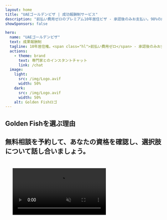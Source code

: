 ```yaml
---
layout: home
title: "UAEゴールデンビザ | 成功報酬制サービス"
description: "前払い費用ゼロのプレミアム10年居住ビザ - 承認後のみお支払い。98%の成功率で完全な申請管理。無料更新サービス、政府手数料のみ。"
showSponsors: false

hero:
  name: "UAEゴールデンビザ"
  text: 成果報酬制
  tagline: 10年居住権。<span class="hl">前払い費用ゼロ</span> - 承認後のみお支払い。98%の成功率。
  actions:
    - theme: brand
      text: 専門家とのインスタントチャット
      link: /chat
  image:
    light:
      src: /img/Logo.avif
      width: 50%
    dark:
      src: /img/Logo.avif
      width: 50%
    alt: Golden Fishロゴ
---
```


<FeatureCards :features="[
  {
    title: 'UAEゴールデンビザの特典',
    items: [
      '資格条件を維持することで更新可能な10年間の有効期間',
      '**6ヶ月ごとにUAEに入国する必要なし**',
      '100%事業所有権が認められる',
      '家族および無制限の家事使用人のスポンサー',
      '25歳までの子供のスポンサーシップ',
      '両親のスポンサーシップも含まれる',
      'スポンサーや雇用主は不要'
    ],
    linkText: '詳細を見る',
    link: '../../company-registration/golden-visa#key-benefits-of-the-uae-golden-visa',
    icon: {
      light: '/img/iStock-1785818081.avif',
      dark: '/img/iStock-1203821481.avif',
      alt: 'ビザサービス',
      width: '100%'
    }
  },
  {
    title: 'UAEゴールデンビザの取得方法',
    // details: 'Choose your qualification path:',
    items: [
      'UAE不動産への200万AED投資',
      'UAE投資ファンドへの200万AED預金',
      '200万AED資本の事業',
      '年間25万AEDのFTA貢献',
      '熟練専門職',
      '才能の天才'
    ],
    linkText: '詳細を見る',
    link: '../../company-registration/golden-visa#uae-golden-visa-eligibility-and-requirements',
    icon: {
      light: '/img/iStock-1333000394.avif',
      dark: '/img/iStock-584576538.avif',
      alt: 'ビザサービス',
      width: '10%'
    }
  },
  {
    title: 'ゴールデンビザプロセス',
    bullet: '✓',
    items: [
      '初期資格評価',
      '書類準備と検証',
      '健康診断と生体認証',
      '申請提出と処理',
      'Emirates IDとビザ発行',
      '家族ビザスポンサーシップ（オプション）'
    ],
    linkText: '詳細を見る',
    link: '../../company-registration/golden-visa#uae-golden-visa-application-process',
    icon: {
      light: '/img/ILONMASKID.webp',
      dark: '/img/ILONMASKID.webp',
      alt: 'ビザサービス',
      width: '100%'
    }
  }
]" />

## Golden Fishを選ぶ理由

<BenefitsList :features="[
  {
    icon: '🏢',
    title: 'UAE現地の専門知識',
    text: 'ドバイの専門スペシャリストが、プロセスの各段階で専門的なガイダンスを提供します。'
  },
  {
    icon: '📊',
    title: '実績のある成功率',
    text: '90%以上の承認率で、当社のプレミアム処理により数百のビザ、銀行口座、会社登録を発行しています。'
  },
  {
    icon: '💸',
    title: '**成功報酬制**',
    text: '[承認後のみお支払い](/uae-business/benefits/success-based-fees)。隠れたコストなしの完全な透明性。'
  },
]" />

## 無料相談を予約して、あなたの資格を確認し、選択肢について話し合いましょう。

<video  autoplay muted playsinline style="padding: 24px" >
  <source src="/img/iStock-2185912341.mp4" type="video/mp4">
</video>

<ContactForm buttonText="専門家に相談する" />

<!-- <ImageGrid :images="[
  { src: '/img/ILONMASKID.webp', href: './immigration.md', alt: 'UAE移民' },
  { src: '/img/ILONMASKID.webp', href: './immigration.md', alt: 'UAE移民' },
]"/> -->
